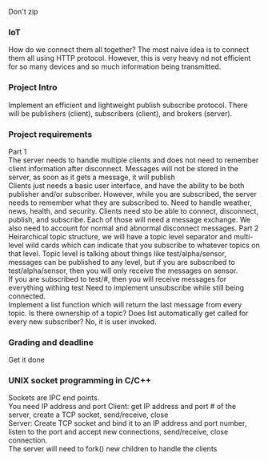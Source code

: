 Don't zip
### IoT
How do we connect them all together? The most naive idea is to connect them all using HTTP protocol. However, this is very heavy nd not efficient for so many devices and so much information being transmitted. 
### Project Intro
Implement an efficient and lightweight publish subscribe protocol. There will be publishers (client), subscribers (client), and brokers (server).  

### Project requirements
Part 1  
The server needs to handle multiple clients and does not need to remember client information after disconnect. Messages will not be stored in the server, as soon as it gets a message, it will publish  
Clients just needs a basic user interface, and have the ability to be both publisher and/or subscriber. However, while you are subscribed, the server needs to remember what they are subscribed to. Need to handle weather, news, health, and security. Clients need sto be able to connect, disconnect, publish, and subscribe. Each of those will need a message exchange. We also need to account for normal and abnormal disconnect messages. 
Part 2
Heirarchical topic structure, we will have a topic level separator and multi-level wild cards which can indicate that you subscribe to whatever topics on that level. 
Topic level is talking about things like test/alpha/sensor, messages can be published to any level, but if you are subscribed to test/alpha/sensor, then you will only receive the messages on sensor.  
If you are subscribed to test/#, then you will receive messages for everything withing test
Need to implement unsubscribe while still being connected.  
Implement a list function which will return the last message from every topic. 
Is there ownership of a topic?
Does list automatically get called for every new subscriber? No, it is user invoked. 
### Grading and deadline
Get it done
### UNIX socket programming in C/C++
Sockets are IPC end points.  
You need IP address and port
Client: get IP address and port # of the server, create a TCP socket, send/receive, close  
Server: Create TCP socket and bind it to an IP address and port number, listen to the port and accept new connections, send/receive, close connection.  
The server will need to fork() new children to handle the clients
